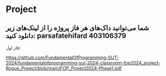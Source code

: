 # Project

## شما می‌توانید داک‌های هر فاز پروژه را از لینک‌های زیر دانلود کنید:                                                                                       parsafatehifard 403106379
فاز اول: 

https://github.com/FundamentalOfProgramming-SUT-2024/fundamentalofprogramming-sut-2024-classroom-fop2024_project-Rogue_Project/blob/main/FOP_Project2024-Phase1.pdf
